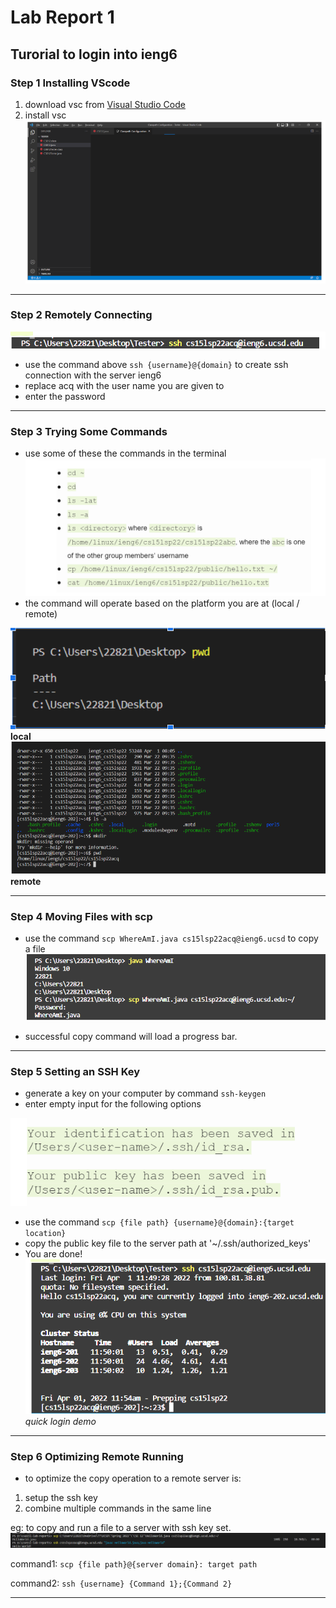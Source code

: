 # Lab Report 1
## Turorial to login into ieng6

### Step 1 Installing VScode

1. download vsc from [Visual Studio Code](https://code.visualstudio.com/)
2. install vsc 
![Image](vsc.png)

___

### Step 2 Remotely Connecting

![Image](ssh_command.png)

- use the command above `ssh {username}@{domain}` to create ssh connection with the server ieng6
- replace acq with the user name you are given to
- enter the password

___

### Step 3 Trying Some Commands
- use some of these the commands in the terminal
![Image](commands.png)
- the command will operate based on the platform you are at (local / remote)

![Image](command_local.png)
**local**
![Image](command_server.png)
**remote**

___

### Step 4 Moving Files with scp

- use the command `scp WhereAmI.java cs15lsp22acq@ieng6.ucsd` to copy a file
![Image](scp.png)

- successful copy command will load a progress bar.

___

### Step 5 Setting an SSH Key

- generate a key on your computer by command `ssh-keygen`
- enter empty input for the following options

![Image](keys.png)

- use the command `scp {file path} {username}@{domain}:{target location}`
- copy the public key file to the server path at '~/.ssh/authorized_keys'
- You are done!
![Image](quick_login.png)
*quick login demo*

___

### Step 6 Optimizing Remote Running
- to optimize the copy operation to a remote server is:
1. setup the ssh key
2. combine multiple commands in the same line

eg: to copy and run a file to a server with ssh key set.
![Image](HW.png)

command1: `scp {file path}@{server domain}: target path`

command2: `ssh {username} {Command 1};{Command 2}`

___
